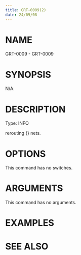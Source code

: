 ```yaml
---
title: GRT-0009(2)
date: 24/09/08
---
```


# NAME

GRT-0009 - GRT-0009

# SYNOPSIS

N/A.

# DESCRIPTION

Type: INFO

rerouting {} nets.

# OPTIONS

This command has no switches.

# ARGUMENTS

This command has no arguments.

# EXAMPLES

# SEE ALSO

